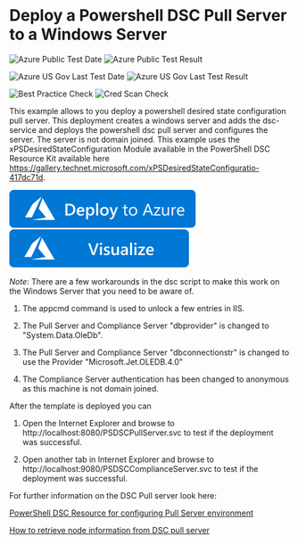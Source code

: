 # Deploy a Powershell DSC Pull Server to a Windows Server

![Azure Public Test Date](https://azurequickstartsservice.blob.core.windows.net/badges/dsc-pullserver-to-win-server/PublicLastTestDate.svg)
![Azure Public Test Result](https://azurequickstartsservice.blob.core.windows.net/badges/dsc-pullserver-to-win-server/PublicDeployment.svg)

![Azure US Gov Last Test Date](https://azurequickstartsservice.blob.core.windows.net/badges/dsc-pullserver-to-win-server/FairfaxLastTestDate.svg)
![Azure US Gov Last Test Result](https://azurequickstartsservice.blob.core.windows.net/badges/dsc-pullserver-to-win-server/FairfaxDeployment.svg)

![Best Practice Check](https://azurequickstartsservice.blob.core.windows.net/badges/dsc-pullserver-to-win-server/BestPracticeResult.svg)
![Cred Scan Check](https://azurequickstartsservice.blob.core.windows.net/badges/dsc-pullserver-to-win-server/CredScanResult.svg)

This example allows to you deploy a powershell desired state configuration pull
server. This deployment creates a windows server and adds the dsc-service and
deploys the powershell dsc pull server and configures the server. The server is
not domain joined. This example uses the xPSDesiredStateConfiguration Module
available in the PowerShell DSC Resource Kit available here
https://gallery.technet.microsoft.com/xPSDesiredStateConfiguratio-417dc71d.

[![Deploy To Azure](https://raw.githubusercontent.com/Azure/azure-quickstart-templates/master/1-CONTRIBUTION-GUIDE/images/deploytoazure.svg?sanitize=true)](https://portal.azure.com/#create/Microsoft.Template/uri/https%3A%2F%2Fraw.githubusercontent.com%2FAzure%2Fazure-quickstart-templates%2Fmaster%2Fdsc-pullserver-to-win-server%2Fazuredeploy.json)
[![Visualize](https://raw.githubusercontent.com/Azure/azure-quickstart-templates/master/1-CONTRIBUTION-GUIDE/images/visualizebutton.svg?sanitize=true)](http://armviz.io/#/?load=https%3A%2F%2Fraw.githubusercontent.com%2FAzure%2Fazure-quickstart-templates%2Fmaster%2Fdsc-pullserver-to-win-server%2Fazuredeploy.json)

_Note_: There are a few workarounds in the dsc script to make this work on the
Windows Server that you need to be aware of.

1. The appcmd command is used to unlock a few entries in IIS.

2. The Pull Server and Compliance Server "dbprovider" is changed to
   "System.Data.OleDb".

3. The Pull Server and Compliance Server "dbconnectionstr" is changed to use the
   Provider "Microsoft.Jet.OLEDB.4.0"

4. The Compliance Server authentication has been changed to anonymous as this
   machine is not domain joined.

After the template is deployed you can

1. Open the Internet Explorer and browse to
   http://localhost:8080/PSDSCPullServer.svc to test if the deployment was
   successful.

2. Open another tab in Internet Explorer and browse to
   http://localhost:9080/PSDSCComplianceServer.svc to test if the deployment was
   successful.

For further information on the DSC Pull server look here:

[PowerShell DSC Resource for configuring Pull Server environment](http://blogs.msdn.com/b/powershell/archive/2013/11/21/powershell-dsc-resource-for-configuring-pull-server-environment.aspx)

[How to retrieve node information from DSC pull server](http://blogs.msdn.com/b/powershell/archive/2014/05/29/how-to-retrieve-node-information-from-pull-server.aspx)
